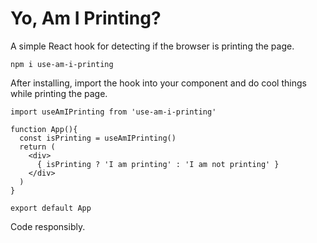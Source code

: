 # Yo, Am I Printing?
A simple React hook for detecting if the browser is printing the page.

    npm i use-am-i-printing
After installing, import the hook into your component and do cool things while printing the page.

    import useAmIPrinting from 'use-am-i-printing'
    
    function App(){ 
      const isPrinting = useAmIPrinting()
      return (
        <div>
          { isPrinting ? 'I am printing' : 'I am not printing' }
        </div>
      )
    }
	
	export default App

Code responsibly.

